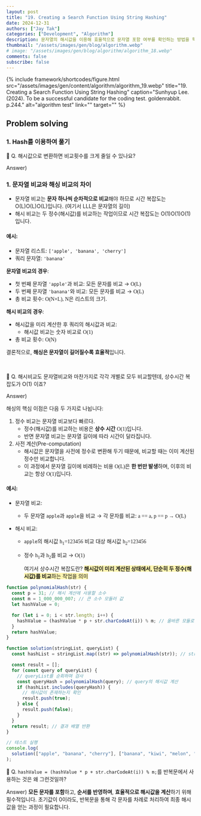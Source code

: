 ```yaml
---
layout: post
title: "19. Creating a Search Function Using String Hashing"
date: 2024-12-31
authors: ["Jay Tak"]
categories: ["Development", "Algorithm"]
description: 문자열의 해시값을 이용해 효율적으로 문자열 포함 여부를 확인하는 방법을 학습
thumbnail: "/assets/images/gen/blog/algorithm.webp"
# image: "/assets/images/gen/blog/algorithm/algorithm_18.webp"
comments: false
subscribe: false
---
```


{% include framework/shortcodes/figure.html src="/assets/images/gen/content/algorithm/algorithm_19.webp" title="19. Creating a Search Function Using String Hashing" caption="Sunhyup Lee. (2024). To be a successful candidate for the coding test. goldenrabbit. p.244." alt="algorithm test" link="" target="" %}

## Problem solving

### 1. Hash를 이용하여 풀기

🧐 Q. 해시값으로 변환하면 비교횟수를 크게 줄일 수 있나요?

Answer)

### 1. **문자열 비교와 해싱 비교의 차이**

- 문자열 비교는 **문자 하나씩 순차적으로 비교**해야 하므로 시간 복잡도는 O(L)O(L)O(L)입니다. (여기서 LLL은 문자열의 길이)
- 해시 비교는 두 정수(해시값)를 비교하는 작업이므로 시간 복잡도는 O(1)O(1)O(1)입니다.

#### 예시:

- 문자열 리스트: `['apple', 'banana', 'cherry']`
- 쿼리 문자열: `'banana'`

**문자열 비교의 경우**:

- 첫 번째 문자열 `'apple'`과 비교: 모든 문자를 비교 →<span style="font-family: Times New Roman;"> O(L)</span>
- 두 번째 문자열 `'banana'`와 비교: 모든 문자를 비교 → <span style="font-family: Times New Roman;"> O(L)</span>
- 총 비교 횟수: <span style="font-family: Times New Roman;"> O(N×L), N</span>은 리스트의 크기.

**해시 비교의 경우**:

- 해시값을 미리 계산한 후 쿼리의 해시값과 비교:
  - 해시값 비교는 숫자 비교로 <span style="font-family: Times New Roman;"> O(1)</span>
- 총 비교 횟수: <span style="font-family: Times New Roman;"> O(N)</span>

결론적으로, **해싱은 문자열이 길어질수록 효율적**입니다.

<br>

🧐 Q. 해시비교도 문자열비교와 마찬가지로 각각 개별로 모두 비교할텐데, 상수시간 복잡도가 O(1) 이죠?

Answer)

해싱의 핵심 이점은 다음 두 가지로 나뉩니다:

1. 정수 비교는 문자열 비교보다 빠르다.
   - 정수(해시값)를 비교하는 비용은 **상수 시간** <span style="font-family: Times New Roman;"> O(1)</span>입니다.
   - 반면 문자열 비교는 문자열 길이에 따라 시간이 달라집니다.
2. 사전 계산(Pre-computation)
   - 해시값은 문자열을 사전에 정수로 변환해 두기 때문에, 비교할 때는 이미 계산된 정수만 비교합니다.
   - 이 과정에서 문자열 길이에 비례하는 비용<span style="font-family: Times New Roman;"> O(L)</span>은 **한 번만 발생**하며, 이후의 비교는 항상 <span style="font-family: Times New Roman;"> O(1)</span>입니다.

#### 예시:

- 문자열 비교:

  - 두 문자열 `apple`과 `apple`을 비교 → 각 문자를 비교: <span style="font-family: Times New Roman;">a == a, p == p → O(L)</span>

- 해시 비교:

  - `apple`의 해시값 <span style="font-family: Times New Roman;">h<sub>1</sub>=123456</span> 비교 대상 해시값 <span style="font-family: Times New Roman;">h<sub>2</sub>=123456</span>

  - 정수 <span style="font-family: Times New Roman;">h<sub>1</sub></span>과 <span style="font-family: Times New Roman;">h<sub>2</sub></span>를 비교 → <span style="font-family: Times New Roman;">O(1)</span>

    여기서 상수시간 복잡도란? <span style="background-color: #fff5b1">**해시값이 미리 계산된 상태에서, 단순히 두 정수(해시값)를 비교**하는 작업을 의미</span>

```javascript
function polynomialHash(str) {
  const p = 31; // 해시 계산에 사용할 소수
  const m = 1_000_000_007; // 큰 소수 모듈러 값
  let hashValue = 0;

  for (let i = 0; i < str.length; i++) {
    hashValue = (hashValue * p + str.charCodeAt(i)) % m; // 올바른 모듈로 연산 적용
  }
  return hashValue;
}

function solution(stringList, queryList) {
  const hashList = stringList.map((str) => polynomialHash(str)); // stringList의 해시값 계산

  const result = [];
  for (const query of queryList) {
    // queryList를 순회하며 검사
    const queryHash = polynomialHash(query); // query의 해시값 계산
    if (hashList.includes(queryHash)) {
      // 해시값이 존재하는지 확인
      result.push(true);
    } else {
      result.push(false);
    }
  }
  return result; // 결과 배열 반환
}

// 테스트 실행
console.log(
  solution(["apple", "banana", "cherry"], ["banana", "kiwi", "melon", "apple"])
);
```

🧐 Q. `hashValue = (hashValue * p + str.charCodeAt(i)) % m;`를 반복문에서 사용하는 것은 왜 그런것일까?

Answer) **모든 문자를 포함**하고, **순서를 반영하며**, **효율적으로 해시값을 계산**하기 위해 필수적입니다. 초기값이 0이라도, 반복문을 통해 각 문자를 차례로 처리하여 최종 해시값을 얻는 과정이 필요합니다.

<br><br><br>
